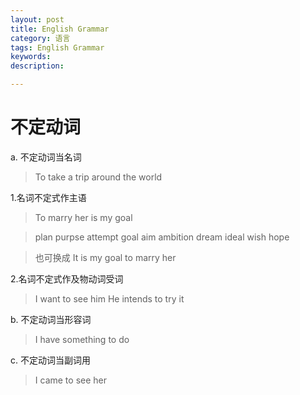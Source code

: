 ```yaml
---
layout: post
title: English Grammar
category: 语言
tags: English Grammar
keywords: 
description: 

---
```


# 不定动词

a. 不定动词当名词


>To take a trip around the world

  1.名词不定式作主语

>To marry her is my goal

>plan purpse attempt goal aim ambition dream ideal wish hope

>也可换成  It is my goal to marry her

  
2.名词不定式作及物动词受词

>I want to see him
>He intends to try it

    
b. 不定动词当形容词

>I have something to do

c. 不定动词当副词用

>I came to see her




